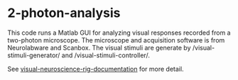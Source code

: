 # 2-photon-analysis

This code runs a Matlab GUI for analyzing visual responses recorded from a two-photon microscope. The microscope and acquisition software is from Neurolabware and Scanbox. The visual stimuli are generate by /visual-stimuli-generator/ and /visual-stimuli-controller/.

See [visual-neuroscience-rig-documentation](https://github.com/inauhaus/visual-neuroscience-rig-documentation) for more detail.
